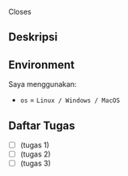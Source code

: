 Closes <!-- mention nomor issue yang kamu coba tutup dengan PR ini -->

## Deskripsi

<!-- Deskripsikan rencana implemetasi dan pendekatan yang kamu ambil -->

## Environment

Saya menggunakan:

- `os` = `Linux / Windows / MacOS`

## Daftar Tugas

<!-- (Opsional) daftar tugas yang kamu rencanakan akan dikerjakan di pull-request ini.
Ini mengindikasikan perkembangan dari PR ini sebelum siap untuk di-review  -->

- [ ] (tugas 1)
- [ ] (tugas 2)
- [ ] (tugas 3)
